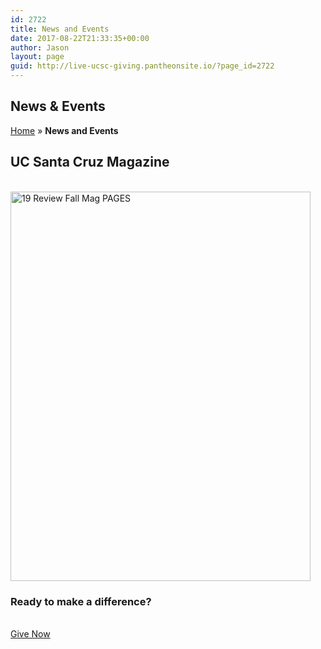 ```yaml
---
id: 2722
title: News and Events
date: 2017-08-22T21:33:35+00:00
author: Jason
layout: page
guid: http://live-ucsc-giving.pantheonsite.io/?page_id=2722
---
```

## News & Events  


<p id="breadcrumbs">
  <a href="https://giving.ucsc.edu/" >Home</a> » <strong>News and Events</strong>
</p>

## UC Santa Cruz Magazine  


<a href="http://magazine.ucsc.edu/" target="_self" itemprop="url"><br /> <img src="https://giving.ucsc.edu/wp-content/uploads/2019/10/19-Review-Fall-Mag-FRONT-Cover-480x623.jpg" alt="19 Review Fall Mag PAGES" itemprop="image" height="623" width="480" title="19 Review Fall Mag PAGES" /><br /> </a>

### Ready to make a difference?

<a href="http://connect.ucsc.edu/givenow" target="_self" role="button"><br /> Give Now<br /> </a>